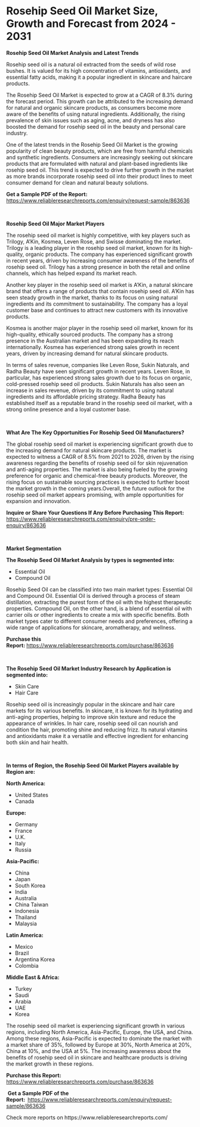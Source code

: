 <p><h1>Rosehip Seed Oil Market Size, Growth and Forecast from 2024 - 2031</h1></p><p><strong>Rosehip Seed Oil Market Analysis and Latest Trends</strong></p>
<p><p>Rosehip seed oil is a natural oil extracted from the seeds of wild rose bushes. It is valued for its high concentration of vitamins, antioxidants, and essential fatty acids, making it a popular ingredient in skincare and haircare products.</p><p>The Rosehip Seed Oil Market is expected to grow at a CAGR of 8.3% during the forecast period. This growth can be attributed to the increasing demand for natural and organic skincare products, as consumers become more aware of the benefits of using natural ingredients. Additionally, the rising prevalence of skin issues such as aging, acne, and dryness has also boosted the demand for rosehip seed oil in the beauty and personal care industry.</p><p>One of the latest trends in the Rosehip Seed Oil Market is the growing popularity of clean beauty products, which are free from harmful chemicals and synthetic ingredients. Consumers are increasingly seeking out skincare products that are formulated with natural and plant-based ingredients like rosehip seed oil. This trend is expected to drive further growth in the market as more brands incorporate rosehip seed oil into their product lines to meet consumer demand for clean and natural beauty solutions.</p></p>
<p><strong>Get a Sample PDF of the Report:&nbsp;</strong> <a href="https://www.reliableresearchreports.com/enquiry/request-sample/863636">https://www.reliableresearchreports.com/enquiry/request-sample/863636</a></p>
<p>&nbsp;</p>
<p><strong>Rosehip Seed Oil Major Market Players</strong></p>
<p><p>The rosehip seed oil market is highly competitive, with key players such as Trilogy, A’Kin, Kosmea, Leven Rose, and Swisse dominating the market. Trilogy is a leading player in the rosehip seed oil market, known for its high-quality, organic products. The company has experienced significant growth in recent years, driven by increasing consumer awareness of the benefits of rosehip seed oil. Trilogy has a strong presence in both the retail and online channels, which has helped expand its market reach.</p><p>Another key player in the rosehip seed oil market is A’Kin, a natural skincare brand that offers a range of products that contain rosehip seed oil. A’Kin has seen steady growth in the market, thanks to its focus on using natural ingredients and its commitment to sustainability. The company has a loyal customer base and continues to attract new customers with its innovative products.</p><p>Kosmea is another major player in the rosehip seed oil market, known for its high-quality, ethically sourced products. The company has a strong presence in the Australian market and has been expanding its reach internationally. Kosmea has experienced strong sales growth in recent years, driven by increasing demand for natural skincare products.</p><p>In terms of sales revenue, companies like Leven Rose, Sukin Naturals, and Radha Beauty have seen significant growth in recent years. Leven Rose, in particular, has experienced strong sales growth due to its focus on organic, cold-pressed rosehip seed oil products. Sukin Naturals has also seen an increase in sales revenue, driven by its commitment to using natural ingredients and its affordable pricing strategy. Radha Beauty has established itself as a reputable brand in the rosehip seed oil market, with a strong online presence and a loyal customer base.</p></p>
<p>&nbsp;</p>
<p><strong>What Are The Key Opportunities For Rosehip Seed Oil Manufacturers?</strong></p>
<p><p>The global rosehip seed oil market is experiencing significant growth due to the increasing demand for natural skincare products. The market is expected to witness a CAGR of 8.5% from 2021 to 2026, driven by the rising awareness regarding the benefits of rosehip seed oil for skin rejuvenation and anti-aging properties. The market is also being fueled by the growing preference for organic and chemical-free beauty products. Moreover, the rising focus on sustainable sourcing practices is expected to further boost the market growth in the coming years.Overall, the future outlook for the rosehip seed oil market appears promising, with ample opportunities for expansion and innovation.</p></p>
<p><strong>Inquire or Share Your Questions If Any Before Purchasing This Report:</strong> <a href="https://www.reliableresearchreports.com/enquiry/pre-order-enquiry/863636">https://www.reliableresearchreports.com/enquiry/pre-order-enquiry/863636</a></p>
<p>&nbsp;</p>
<p><strong>Market Segmentation</strong></p>
<p><strong>The Rosehip Seed Oil Market Analysis by types is segmented into:</strong></p>
<p><ul><li>Essential Oil</li><li>Compound Oil</li></ul></p>
<p><p>Rosehip Seed Oil can be classified into two main market types: Essential Oil and Compound Oil. Essential Oil is derived through a process of steam distillation, extracting the purest form of the oil with the highest therapeutic properties. Compound Oil, on the other hand, is a blend of essential oil with carrier oils or other ingredients to create a mix with specific benefits. Both market types cater to different consumer needs and preferences, offering a wide range of applications for skincare, aromatherapy, and wellness.</p></p>
<p><strong>Purchase this Report:&nbsp;</strong><a href="https://www.reliableresearchreports.com/purchase/863636">https://www.reliableresearchreports.com/purchase/863636</a></p>
<p>&nbsp;</p>
<p><strong>The Rosehip Seed Oil Market Industry Research by Application is segmented into:</strong></p>
<p><ul><li>Skin Care</li><li>Hair Care</li></ul></p>
<p><p>Rosehip seed oil is increasingly popular in the skincare and hair care markets for its various benefits. In skincare, it is known for its hydrating and anti-aging properties, helping to improve skin texture and reduce the appearance of wrinkles. In hair care, rosehip seed oil can nourish and condition the hair, promoting shine and reducing frizz. Its natural vitamins and antioxidants make it a versatile and effective ingredient for enhancing both skin and hair health.</p></p>
<p>&nbsp;</p>
<p><strong>In terms of Region, the Rosehip Seed Oil Market Players available by Region are:</strong></p>
<p>
    <p> <strong> North America: </strong>
        <ul>
            <li>United States</li>
            <li>Canada</li>
        </ul>
        </p> 
    <p> <strong> Europe: </strong>
        <ul>
            <li>Germany</li>
            <li>France</li>
            <li>U.K.</li>
            <li>Italy</li>
            <li>Russia</li>
        </ul>
        </p> 
    <p> <strong> Asia-Pacific: </strong>
        <ul>
            <li>China</li>
            <li>Japan</li>
            <li>South Korea</li>
            <li>India</li>
            <li>Australia</li>
            <li>China Taiwan</li>
            <li>Indonesia</li>
            <li>Thailand</li>
            <li>Malaysia</li>
        </ul>
        </p> 
    <p> <strong> Latin America: </strong>
        <ul>
            <li>Mexico</li>
            <li>Brazil</li>
            <li>Argentina Korea</li>
            <li>Colombia</li>
        </ul>
        </p> 
    <p> <strong> Middle East & Africa: </strong>
        <ul>
            <li>Turkey</li>
            <li>Saudi</li>
            <li>Arabia</li>
            <li>UAE</li>
            <li>Korea</li>
        </ul>
    </p>
    </p>
<p><p>The rosehip seed oil market is experiencing significant growth in various regions, including North America, Asia-Pacific, Europe, the USA, and China. Among these regions, Asia-Pacific is expected to dominate the market with a market share of 35%, followed by Europe at 30%, North America at 20%, China at 10%, and the USA at 5%. The increasing awareness about the benefits of rosehip seed oil in skincare and healthcare products is driving the market growth in these regions.</p></p>
<p><strong>Purchase this Report: </strong><a href="https://www.reliableresearchreports.com/purchase/863636">https://www.reliableresearchreports.com/purchase/863636</a></p>
<p>&nbsp;<strong>Get a Sample PDF of the Report:&nbsp;&nbsp;</strong><a href="https://www.reliableresearchreports.com/enquiry/request-sample/863636">https://www.reliableresearchreports.com/enquiry/request-sample/863636</a></p>
<p><strong></strong></p>
<p>Check more reports on https://www.reliableresearchreports.com/</p>